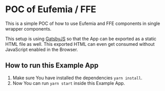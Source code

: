 # POC of Eufemia / FFE

This is a simple POC of how to use Eufemia and FFE components in
single wrapper components.

This setup is using [GatsbyJS](https://www.gatsbyjs.org) so that the App can be exported as a static HTML file as well. This exported HTML can even get consumed without JavaScript enabled in the Browser.

## How to run this Example App

1. Make sure You have installed the dependencies `yarn install`.
1. Now You can run `yarn start` inside this Example App.
